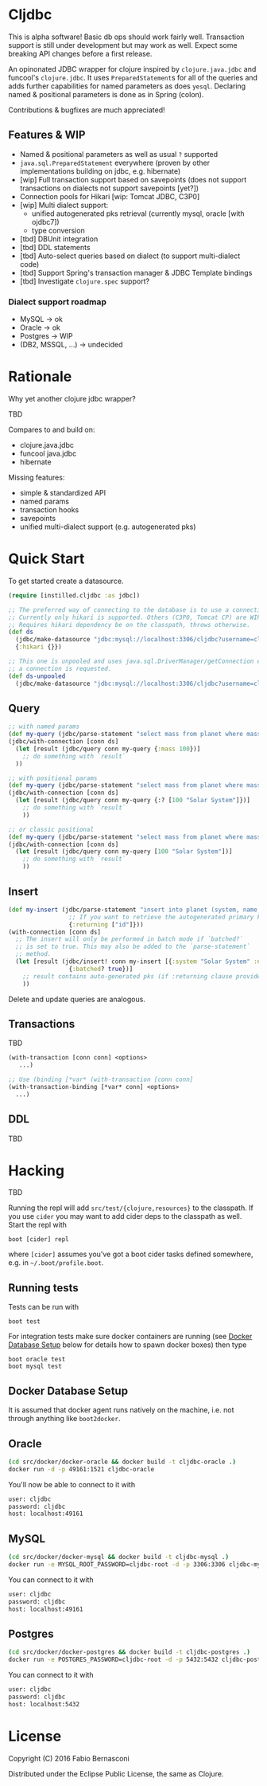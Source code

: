 # Cljdbc

This is alpha software! Basic db ops should work fairly well. Transaction
support is still under development but may work as well. Expect some breaking
API changes before a first release.

An opinonated JDBC wrapper for clojure inspired by `clojure.java.jdbc` and
funcool's `clojure.jdbc`. It uses `PreparedStatement`s for all of the
queries and adds further capabilities for named parameters as does `yesql`.
Declaring named & positional parameters is done as in Spring (colon).

Contributions & bugfixes are much appreciated!


## Features & WIP

* Named & positional parameters as well as usual `?` supported
* `java.sql.PreparedStatement` everywhere (proven by other implementations
  building on jdbc, e.g. hibernate)
* [wip] Full transaction support based on savepoints (does not support
  transactions on dialects not support savepoints [yet?])
* Connection pools for Hikari [wip: Tomcat JDBC, C3P0]
* [wip] Multi dialect support:
  * unified autogenerated pks retrieval (currently mysql, oracle [with ojdbc7])
  * type conversion
* [tbd] DBUnit integration
* [tbd] DDL statements
* [tbd] Auto-select queries based on dialect (to support multi-dialect code)
* [tbd] Support Spring's transaction manager & JDBC Template bindings
* [tbd] Investigate `clojure.spec` support?

### Dialect support roadmap

* MySQL -> ok
* Oracle -> ok
* Postgres -> WIP
* (DB2, MSSQL, ...) -> undecided


# Rationale

Why yet another clojure jdbc wrapper?

TBD

Compares to and build on:
* clojure.java.jdbc
* funcool java.jdbc
* hibernate

Missing features:
* simple & standardized API
* named params
* transaction hooks
* savepoints
* unified multi-dialect support (e.g. autogenerated pks)


# Quick Start

To get started create a datasource.

```clojure
(require [instilled.cljdbc :as jdbc])

;; The preferred way of connecting to the database is to use a connection pool.
;; Currently only hikari is supported. Others (C3P0, Tomcat CP) are WIP.
;; Requires hikari dependency be on the classpath, throws otherwise.
(def ds
  (jdbc/make-datasource "jdbc:mysql://localhost:3306/cljdbc?username=cljdbc?password=cljdbc")
  {:hikari {}})

;; This one is unpooled and uses java.sql.DriverManager/getConnection each time
;; a connection is requested.
(def ds-unpooled
  (jdbc/make-datasource "jdbc:mysql://localhost:3306/cljdbc?username=cljdbc?password=cljdbc"))
```


## Query

```clojure
;; with named params
(def my-query (jdbc/parse-statement "select mass from planet where mass > :mass"))
(jdbc/with-connection [conn ds]
  (let [result (jdbc/query conn my-query {:mass 100})]
    ;; do something with `result`
  ))

;; with positional params
(def my-query (jdbc/parse-statement "select mass from planet where mass > :? and system = :?"))
(jdbc/with-connection [conn ds]
  (let [result (jdbc/query conn my-query {:? [100 "Solar System"]})]
    ;; do something with `result`
    ))

;; or classic positional
(def my-query (jdbc/parse-statement "select mass from planet where mass > ? and system = ?"))
(jdbc/with-connection [conn ds]
  (let [result (jdbc/query conn my-query [100 "Solar System"])]
    ;; do something with `result`
    ))
```


## Insert

```clojure
(def my-insert (jdbc/parse-statement "insert into planet (system, name, mass) values (:system,:name,:mass)"
                 ;; If you want to retrieve the autogenerated primary key, use returning
                 {:returning ["id"]}))
(with-connection [conn ds]
  ;; The insert will only be performed in batch mode if `batched?`
  ;; is set to true. This may also be added to the `parse-statement`
  ;; method.
  (let [result (jdbc/insert! conn my-insert [{:system "Solar System" :name "Earth" :mass 3.47}]
                 {:batched? true})]
    ;; result contains auto-generated pks (if :returning clause provided in statement)
    ))
```

Delete and update queries are analogous.

## Transactions

TBD

```clojure
(with-transaction [conn conn] <options>
   ...)
```

```clojure
;; Use (binding [*var* (with-transaction [conn conn]
(with-transaction-binding [*var* conn] <options>
  ...)
```

## DDL

TBD


# Hacking

TBD

Running the repl will add `src/test/{clojure,resources}` to the classpath. If you use `cider`
you may want to add cider deps to the classpath as well. Start the repl with

    boot [cider] repl

where `[cider]` assumes you've got a boot cider tasks defined somewhere, e.g. in
`~/.boot/profile.boot`.


## Running tests

Tests can be run with

    boot test

For integration tests make sure docker containers are running (see [Docker Database Setup](#docker-database-setup) below for details how to spawn
docker boxes) then type

    boot oracle test
    boot mysql test

## Docker Database Setup

It is assumed that docker agent runs natively on the machine, i.e.
not through anything like `boot2docker`.

## Oracle

```sh
(cd src/docker/docker-oracle && docker build -t cljdbc-oracle .)
docker run -d -p 49161:1521 cljdbc-oracle
```

You'll now be able to connect to it with

```sh
user: cljdbc
password: cljdbc
host: localhost:49161
```

## MySQL

```sh
(cd src/docker/docker-mysql && docker build -t cljdbc-mysql .)
docker run -e MYSQL_ROOT_PASSWORD=cljdbc-root -d -p 3306:3306 cljdbc-mysql
```

You can connect to it with

```sh
user: cljdbc
password: cljdbc
host: localhost:49161
```

## Postgres

```sh
(cd src/docker/docker-postgres && docker build -t cljdbc-postgres .)
docker run -e POSTGRES_PASSWORD=cljdbc-root -d -p 5432:5432 cljdbc-postgres
```

You can connect to it with

```sh
user: cljdbc
password: cljdbc
host: localhost:5432
```



# License

Copyright (C) 2016 Fabio Bernasconi

Distributed under the Eclipse Public License, the same as Clojure.
